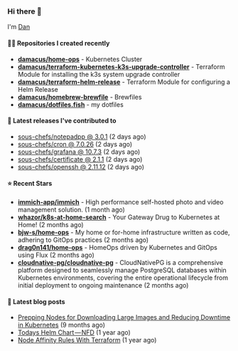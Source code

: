 

### Hi there 👋

I'm [Dan](https://medium.com/@dan.m.webb)

#### 👨‍💻 Repositories I created recently
- **[damacus/home-ops](https://github.com/damacus/home-ops)** - Kubernetes Cluster
- **[damacus/terraform-kubernetes-k3s-upgrade-controller](https://github.com/damacus/terraform-kubernetes-k3s-upgrade-controller)** - Terraform Module for installing the k3s system upgrade controller
- **[damacus/terraform-helm-release](https://github.com/damacus/terraform-helm-release)** - Terraform Module for configuring a Helm Release
- **[damacus/homebrew-brewfile](https://github.com/damacus/homebrew-brewfile)** - Brewfiles
- **[damacus/dotfiles.fish](https://github.com/damacus/dotfiles.fish)** - my dotfiles

#### 🚀 Latest releases I've contributed to


- [sous-chefs/notepadpp @ 3.0.1](https://github.com/sous-chefs/notepadpp/releases/tag/3.0.1) (2 days ago)
- [sous-chefs/cron @ 7.0.26](https://github.com/sous-chefs/cron/releases/tag/7.0.26) (2 days ago)
- [sous-chefs/grafana @ 10.7.3](https://github.com/sous-chefs/grafana/releases/tag/10.7.3) (2 days ago)
- [sous-chefs/certificate @ 2.1.1](https://github.com/sous-chefs/certificate/releases/tag/2.1.1) (2 days ago)
- [sous-chefs/openssh @ 2.11.12](https://github.com/sous-chefs/openssh/releases/tag/2.11.12) (2 days ago)

#### ⭐ Recent Stars


- **[immich-app/immich](https://github.com/immich-app/immich)** - High performance self-hosted photo and video management solution. (1 month ago)
- **[whazor/k8s-at-home-search](https://github.com/whazor/k8s-at-home-search)** - Your Gateway Drug to Kubernetes at Home! (2 months ago)
- **[bjw-s/home-ops](https://github.com/bjw-s/home-ops)** - My home or for-home infrastructure written as code, adhering to GitOps practices (2 months ago)
- **[drag0n141/home-ops](https://github.com/drag0n141/home-ops)** - HomeOps driven by Kubernetes and GitOps using Flux (2 months ago)
- **[cloudnative-pg/cloudnative-pg](https://github.com/cloudnative-pg/cloudnative-pg)** - CloudNativePG is a comprehensive platform designed to seamlessly manage PostgreSQL databases within Kubernetes environments, covering the entire operational lifecycle from initial deployment to ongoing maintenance (2 months ago)

#### 📄 Latest blog posts
- [Prepping Nodes for Downloading Large Images and Reducing Downtime in Kubernetes](https://medium.com/@dan.m.webb/prepping-nodes-for-downloading-large-images-and-reducing-downtime-in-kubernetes-551ead53f0?source=rss-bbba9c670f6e------2) (9 months ago)
- [Todays Helm Chart — NFD](https://medium.com/@dan.m.webb/todays-helm-chart-nfd-efe64f156edd?source=rss-bbba9c670f6e------2) (1 year ago)
- [Node Affinity Rules With Terraform](https://awstip.com/node-affinity-rules-with-terraform-a0766e0bb1da?source=rss-bbba9c670f6e------2) (1 year ago)
